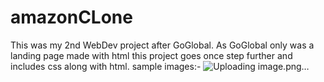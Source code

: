 # amazonCLone
This was my 2nd WebDev project after GoGlobal. As GoGlobal only was a landing page made with html this project goes once step further and includes css along with html.
sample images:-
![Uploading image.png…]()
